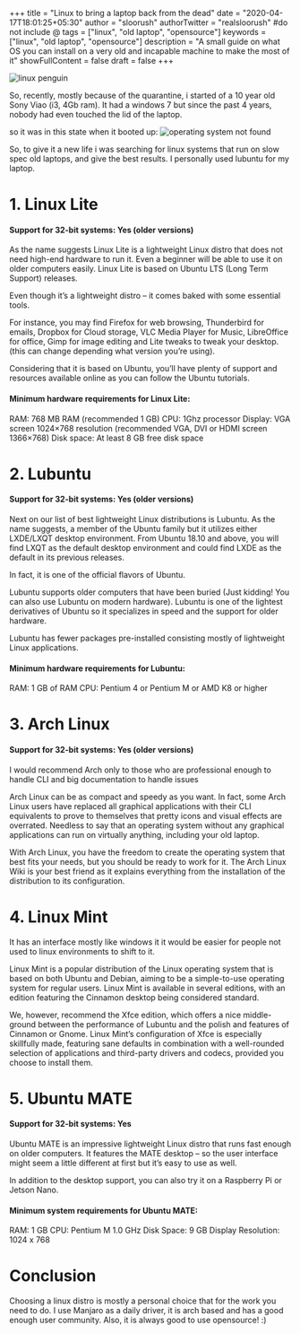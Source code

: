 +++
title = "Linux to bring a laptop back from the dead"
date = "2020-04-17T18:01:25+05:30"
author = "sloorush"
authorTwitter = "realsloorush" #do not include @
tags = ["linux", "old laptop", "opensource"]
keywords = ["linux", "old laptop", "opensource"]
description = "A small guide on what OS you can install on a very old and incapable machine to make the most of it"
showFullContent = false
draft = false
+++

![linux penguin](../../img/linux.jpg)

So, recently, mostly because of the quarantine, i started of a 10 year old Sony Viao (i3, 4Gb ram). It had a windows 7 but since the past 4 years, nobody had even touched the lid of the laptop.

so it was in this state when it booted up:
![operating system not found](https://i.ibb.co/YWQL6WZ/Whats-App-Image-2020-04-16-at-2-38-30-PM.jpg)

So, to give it a new life i was searching for linux systems that run on slow spec old laptops, and give the best results. I personally used lubuntu for my laptop.

# 1. Linux Lite

#### Support for 32-bit systems: Yes (older versions)

As the name suggests Linux Lite is a lightweight Linux distro that does not need high-end hardware to run it. Even a beginner will be able to use it on older computers easily. Linux Lite is based on Ubuntu LTS (Long Term Support) releases.

Even though it’s a lightweight distro – it comes baked with some essential tools.

For instance, you may find Firefox for web browsing, Thunderbird for emails, Dropbox for Cloud storage, VLC Media Player for Music, LibreOffice for office, Gimp for image editing and Lite tweaks to tweak your desktop. (this can change depending what version you’re using).

Considering that it is based on Ubuntu, you’ll have plenty of support and resources available online as you can follow the Ubuntu tutorials.

#### Minimum hardware requirements for Linux Lite:

RAM: 768 MB RAM (recommended 1 GB)
CPU: 1Ghz processor
Display: VGA screen 1024×768 resolution (recommended VGA, DVI or HDMI screen 1366×768)
Disk space: At least 8 GB free disk space

# 2. Lubuntu

#### Support for 32-bit systems: Yes (older versions)

Next on our list of best lightweight Linux distributions is Lubuntu. As the name suggests, a member of the Ubuntu family but it utilizes either LXDE/LXQT desktop environment. From Ubuntu 18.10 and above, you will find LXQT as the default desktop environment and could find LXDE as the default in its previous releases.

In fact, it is one of the official flavors of Ubuntu.

Lubuntu supports older computers that have been buried (Just kidding! You can also use Lubuntu on modern hardware). Lubuntu is one of the lightest derivatives of Ubuntu so it specializes in speed and the support for older hardware.

Lubuntu has fewer packages pre-installed consisting mostly of lightweight Linux applications.

#### Minimum hardware requirements for Lubuntu:

RAM: 1 GB of RAM
CPU: Pentium 4 or Pentium M or AMD K8 or higher

# 3. Arch Linux

#### Support for 32-bit systems: Yes (older versions)

I would recommend Arch only to those who are professional enough to handle CLI and big documentation to handle issues

Arch Linux can be as compact and speedy as you want. In fact, some Arch Linux users have replaced all graphical applications with their CLI equivalents to prove to themselves that pretty icons and visual effects are overrated. Needless to say that an operating system without any graphical applications can run on virtually anything, including your old laptop.

With Arch Linux, you have the freedom to create the operating system that best fits your needs, but you should be ready to work for it. The Arch Linux Wiki is your best friend as it explains everything from the installation of the distribution to its configuration.

# 4. Linux Mint

It has an interface mostly like windows it it would be easier for people not used to linux environments to shift to it.

Linux Mint is a popular distribution of the Linux operating system that is based on both Ubuntu and Debian, aiming to be a simple-to-use operating system for regular users. Linux Mint is available in several editions, with an edition featuring the Cinnamon desktop being considered standard.

We, however, recommend the Xfce edition, which offers a nice middle-ground between the performance of Lubuntu and the polish and features of Cinnamon or Gnome. Linux Mint’s configuration of Xfce is especially skillfully made, featuring sane defaults in combination with a well-rounded selection of applications and third-party drivers and codecs, provided you choose to install them.

# 5. Ubuntu MATE

#### Support for 32-bit systems: Yes

Ubuntu MATE is an impressive lightweight Linux distro that runs fast enough on older computers. It features the MATE desktop – so the user interface might seem a little different at first but it’s easy to use as well.

In addition to the desktop support, you can also try it on a Raspberry Pi or Jetson Nano.

#### Minimum system requirements for Ubuntu MATE:

RAM: 1 GB
CPU: Pentium M 1.0 GHz
Disk Space: 9 GB
Display Resolution: 1024 x 768

# Conclusion

Choosing a linux distro is mostly a personal choice that for the work you need to do. I use Manjaro as a daily driver, it is arch based and has a good enough user community. Also, it is always good to use opensource! :)
